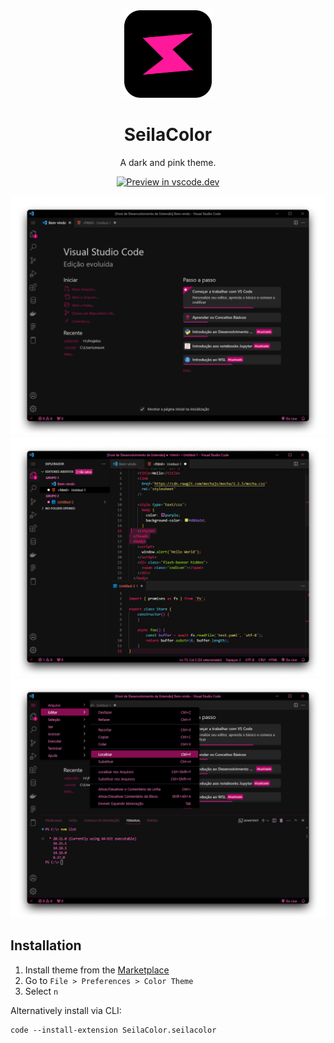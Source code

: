 <div align="center">

<img src="https://raw.githubusercontent.com/meunik/seilacolor/master/icon.png" width="140" />

# SeilaColor

A dark and pink theme.

[![Preview in vscode.dev](https://img.shields.io/badge/preview%20in-vscode.dev-blue)](https://vscode.dev/editor/theme/SeilaColor.seilacolor)

<img src="https://raw.githubusercontent.com/meunik/seilacolor/master/Captura1.png" width="1080" />
<img src="https://raw.githubusercontent.com/meunik/seilacolor/master/Captura2.png" width="1080" />
<img src="https://raw.githubusercontent.com/meunik/seilacolor/master/Captura3.png" width="1080" />

</div>

## Installation

1. Install theme from the [Marketplace](https://marketplace.visualstudio.com/items?itemName=SeilaColor.seilacolor)
2. Go to `File > Preferences > Color Theme`
3. Select `n`

Alternatively install via CLI:
```
code --install-extension SeilaColor.seilacolor
```
